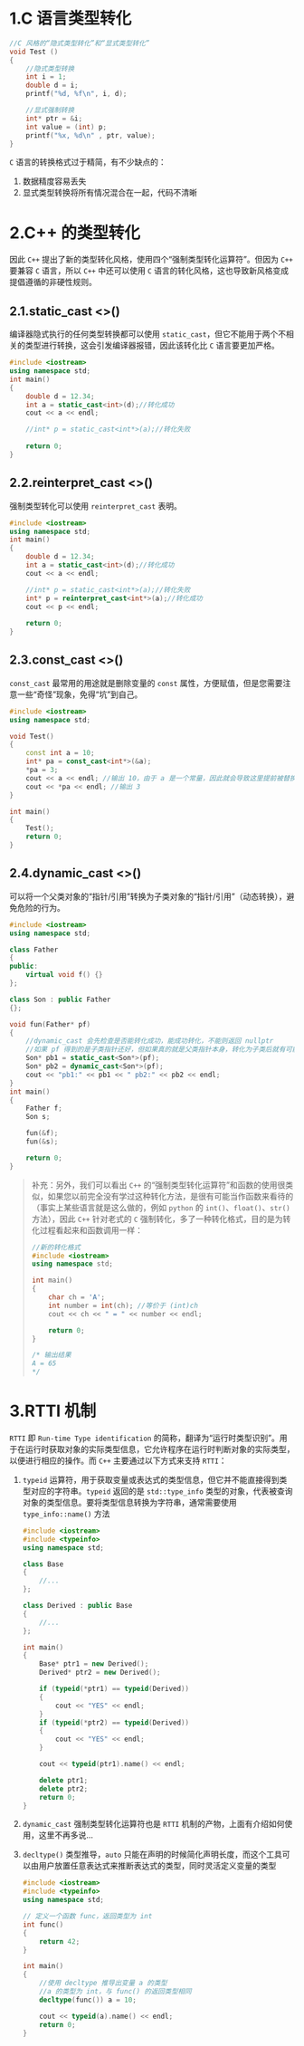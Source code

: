 # 1.C 语言类型转化

```cpp
//C 风格的“隐式类型转化”和“显式类型转化”
void Test ()
{
    //隐式类型转换
    int i = 1;
    double d = i;
    printf("%d, %f\n", i, d);

    //显式强制转换
    int* ptr = &i;
    int value = (int) p;
    printf("%x, %d\n" , ptr, value);
}
```

`C` 语言的转换格式过于精简，有不少缺点的：

1.   数据精度容易丢失
2.   显式类型转换将所有情况混合在一起，代码不清晰

# 2.C++ 的类型转化

因此 `C++` 提出了新的类型转化风格，使用四个“强制类型转化运算符”。但因为 `C++` 要兼容 `C` 语言，所以 `C++` 中还可以使用 `C` 语言的转化风格，这也导致新风格变成提倡遵循的非硬性规则。

## 2.1.static_cast <>()

编译器隐式执行的任何类型转换都可以使用 `static_cast`，但它不能用于两个不相关的类型进行转换，这会引发编译器报错，因此该转化比 `C` 语言要更加严格。

```cpp
#include <iostream>
using namespace std;
int main()
{
	double d = 12.34;
	int a = static_cast<int>(d);//转化成功
	cout << a << endl;

	//int* p = static_cast<int*>(a);//转化失败
	
	return 0;
}
```

## 2.2.reinterpret_cast <>()

强制类型转化可以使用 `reinterpret_cast` 表明。

```cpp
#include <iostream>
using namespace std;
int main()
{
	double d = 12.34;
	int a = static_cast<int>(d);//转化成功
	cout << a << endl;

	//int* p = static_cast<int*>(a);//转化失败
	int* p = reinterpret_cast<int*>(a);//转化成功
	cout << p << endl;
	
	return 0;
}
```

## 2.3.const_cast <>()

`const_cast` 最常用的用途就是删除变量的 `const` 属性，方便赋值，但是您需要注意一些“奇怪”现象，免得“坑”到自己。

```cpp
#include <iostream>
using namespace std;

void Test()
{
	const int a = 10;
	int* pa = const_cast<int*>(&a);
	*pa = 3;
	cout << a << endl; //输出 10，由于 a 是一个常量，因此就会导致这里提前被替换为 10，还来不及被指针修改
	cout << *pa << endl; //输出 3
}

int main()
{
	Test();
	return 0;
}
```

## 2.4.dynamic_cast <>()

可以将一个父类对象的“指针/引用”转换为子类对象的“指针/引用”（动态转换），避免危险的行为。

```cpp
#include <iostream>
using namespace std;

class Father
{
public:
	virtual void f() {}
};

class Son : public Father
{};

void fun(Father* pf)
{
	//dynamic_cast 会先检查是否能转化成功，能成功转化，不能则返回 nullptr
	//如果 pf 得到的是子类指针还好，但如果真的就是父类指针本身，转化为子类后就有可能会造成越界问题
	Son* pb1 = static_cast<Son*>(pf);
	Son* pb2 = dynamic_cast<Son*>(pf);
	cout << "pb1:" << pb1 << " pb2:" << pb2 << endl;
}
int main()
{
	Father f;
	Son s;

	fun(&f);
	fun(&s);

	return 0;
}
```

>   补充：另外，我们可以看出 `C++` 的“强制类型转化运算符”和函数的使用很类似，如果您以前完全没有学过这种转化方法，是很有可能当作函数来看待的（事实上某些语言就是这么做的，例如 `python` 的 `int()`、`float()`、`str()` 方法），因此 `C++` 针对老式的 `C` 强制转化，多了一种转化格式，目的是为转化过程看起来和函数调用一样：
>
>   ```cpp
>   //新的转化格式
>   #include <iostream>
>   using namespace std;
>   
>   int main()
>   {
>   	char ch = 'A';
>   	int number = int(ch); //等价于 (int)ch
>   	cout << ch << " = " << number << endl;
>   
>   	return 0;
>   }
>   
>   /* 输出结果
>   A = 65
>   */
>   ```

# 3.RTTI 机制

`RTTI` 即 `Run-time Type identification` 的简称，翻译为“运行时类型识别”。用于在运行时获取对象的实际类型信息，它允许程序在运行时判断对象的实际类型，以便进行相应的操作。而 `C++` 主要通过以下方式来支持 `RTTI`：

1. `typeid` 运算符，用于获取变量或表达式的类型信息，但它并不能直接得到类型对应的字符串。`typeid` 返回的是 `std::type_info` 类型的对象，代表被查询对象的类型信息。要将类型信息转换为字符串，通常需要使用 `type_info::name()` 方法

    ```cpp
    #include <iostream>
    #include <typeinfo>
    using namespace std;
    
    class Base
    {
        //...
    };
    
    class Derived : public Base
    {
        //...
    };
    
    int main()
    {
        Base* ptr1 = new Derived();
        Derived* ptr2 = new Derived();
    
        if (typeid(*ptr1) == typeid(Derived))
        {
            cout << "YES" << endl;
        }
        if (typeid(*ptr2) == typeid(Derived))
        {
            cout << "YES" << endl;
        }
    
        cout << typeid(ptr1).name() << endl;
    
        delete ptr1;
        delete ptr2;
        return 0;
    }
    ```

1. `dynamic_cast` 强制类型转化运算符也是 `RTTI` 机制的产物，上面有介绍如何使用，这里不再多说...

1. `decltype()` 类型推导，`auto` 只能在声明的时候简化声明长度，而这个工具可以由用户放置任意表达式来推断表达式的类型，同时灵活定义变量的类型

    ```cpp
    #include <iostream>
    #include <typeinfo>
    using namespace std;
    
    // 定义一个函数 func，返回类型为 int
    int func()
    {
        return 42;
    }
    
    int main()
    {
        //使用 decltype 推导出变量 a 的类型
        //a 的类型为 int，与 func() 的返回类型相同
        decltype(func()) a = 10;
    
        cout << typeid(a).name() << endl;
        return 0;
    }
    ```

    
